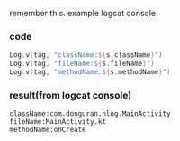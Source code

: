 remember this. example logcat console. <br/>

### code
```kotlin
Log.v(tag, "className:${s.className}")
Log.v(tag, "fileName:${s.fileName}")
Log.v(tag, "methodName:${s.methodName}")
```

### result(from logcat console)
```text
className:com.donguran.nlog.MainActivity
fileName:MainActivity.kt
methodName:onCreate
```